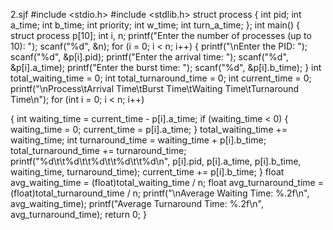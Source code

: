 2.sjf
#include <stdio.h>
#include <stdlib.h>
struct process
{
int pid;
int a_time;
int b_time;
int priority;
int w_time;
int turn_a_time;
};
int main()
{
struct process p[10];
int i, n;
printf("Enter the number of
processes (up to 10): ");
scanf("%d", &n);
for (i = 0; i < n; i++)
{
printf("\nEnter the PID: ");
scanf("%d", &p[i].pid);
printf("Enter the arrival time: ");
scanf("%d", &p[i].a_time);
printf("Enter the burst time: ");
scanf("%d", &p[i].b_time);
}
int total_waiting_time = 0;
int total_turnaround_time = 0;
int current_time = 0;
printf("\nProcess\tArrival Time\tBurst
Time\tWaiting Time\tTurnaround Time\n");
for (int i = 0; i < n; i++)

{
int waiting_time = current_time -
p[i].a_time;
if (waiting_time < 0)
{
waiting_time = 0;
current_time = p[i].a_time;
}
total_waiting_time += waiting_time;
int turnaround_time = waiting_time +
p[i].b_time;
total_turnaround_time +=
turnaround_time;
printf("%d\t\t%d\t\t%d\t\t%d\t\t%d\n",
p[i].pid, p[i].a_time,
p[i].b_time, waiting_time,
turnaround_time);
current_time += p[i].b_time;
}
float avg_waiting_time =
(float)total_waiting_time / n;
float avg_turnaround_time =
(float)total_turnaround_time / n;
printf("\nAverage Waiting Time:
%.2f\n", avg_waiting_time);
printf("Average Turnaround Time:
%.2f\n", avg_turnaround_time);
return 0;
}

